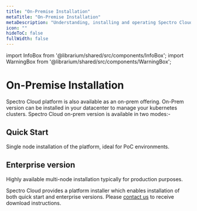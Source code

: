 ```yaml
---
title: "On-Premise Installation"
metaTitle: "On-Premise Installation"
metaDescription: "Understanding, installing and operating Spectro Cloud's Enterprise (on-premise) variant."
icon: ""
hideToC: false
fullWidth: false
---
```


import InfoBox from '@librarium/shared/src/components/InfoBox';
import WarningBox from '@librarium/shared/src/components/WarningBox';

# On-Premise Installation

Spectro Cloud platform is also available as an on-prem offering. On-Prem version can be installed in your datacenter to manage your kubernetes clusters. 
Spectro Cloud on-prem version is available in two modes:-

## Quick Start

Single node installation of the platform, ideal for PoC environments.

## Enterprise version

Highly available multi-node installation typically for production purposes.



Spectro Cloud provides a platform installer which enables installation of both quick start and enterprise versions. Please [contact us](https://www.spectrocloud.com/contact/) to receive download instructions.


